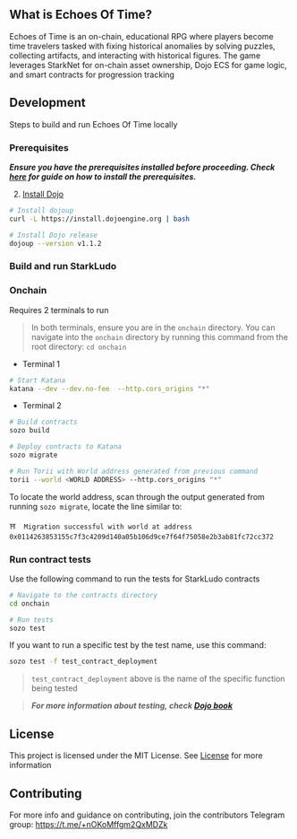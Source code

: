 ## What is Echoes Of Time?

Echoes of Time is an on-chain, educational RPG where players become time travelers tasked with fixing historical anomalies by solving puzzles, collecting artifacts, and interacting with historical figures. The game leverages StarkNet for on-chain asset ownership, Dojo ECS for game logic, and smart contracts for progression tracking

## Development

Steps to build and run Echoes Of Time locally

### Prerequisites

**_Ensure you have the prerequisites installed before proceeding.
Check [here](https://book.dojoengine.org/getting-started#prerequisites) for guide on how to install the prerequisites._**

2. [Install Dojo](https://book.dojoengine.org/getting-started#install-dojo-using-dojoup)

```bash
# Install dojoup
curl -L https://install.dojoengine.org | bash

# Install Dojo release
dojoup --version v1.1.2
```

### Build and run StarkLudo

### Onchain

Requires 2 terminals to run

> In both terminals, ensure you are in the `onchain` directory. You can navigate into the `onchain` directory by running this command from the root directory: `cd onchain`

- Terminal 1

```bash
# Start Katana
katana --dev --dev.no-fee  --http.cors_origins "*"
```

- Terminal 2

```bash
# Build contracts
sozo build

# Deploy contracts to Katana
sozo migrate

# Run Torii with World address generated from previous command
torii --world <WORLD ADDRESS> --http.cors_origins "*"
```

To locate the world address, scan through the output generated from running `sozo migrate`, locate the line similar to:

```
⛩️  Migration successful with world at address 0x0114263853155c7f3c4209d140a05b106d9ce7f64f75058e2b3ab81fc72cc372
```

### Run contract tests

Use the following command to run the tests for StarkLudo contracts

```bash
# Navigate to the contracts directory
cd onchain

# Run tests
sozo test
```

If you want to run a specific test by the test name, use this command:

```bash
sozo test -f test_contract_deployment
```

> `test_contract_deployment` above is the name of the specific function being tested

> **_For more information about testing, check [Dojo book](https://book.dojoengine.org/framework/testing)_**


## License

This project is licensed under the MIT License. See [License](./LICENSE) for more information

## Contributing

For more info and guidance on contributing, join the contributors Telegram group: https://t.me/+nOKoMffgm2QxMDZk